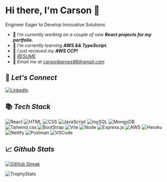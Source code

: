 <div style="align: center;">
  <h1>Hi there, I'm Carson 👋</h1>
</div>
  <p style="align: center;">Engineer Eager to Develop Innovative Solutions</p>


- 🍃 *I’m currently working on a couple of new* ***React projects for my portfolio.***
- 🍃 *I’m currently learning* ***AWS && TypeScript.***
- 🍃 *I just recieved my* ***AWS CCP!***
- 🍃 *[RESUME](https://docs.google.com/document/d/1MfzBijtFTGj1ZhnNXJJMrHAeSnwzA6whTHAgLosB2j4/edit?usp=sharing)*
- 🍃 *Email me at carsonbarnes98@gmail.com*

## 🤝 *Let's Connect*

[![LinkedIn](https://img.shields.io/badge/LinkedIn-0077B5?style=for-the-badge&logo=linkedin&logoColor=white)](https://www.linkedin.com/in/cb019803/)

## 📚 *Tech Stack*

![React](https://img.shields.io/badge/React-20232A?style=for-the-badge&logo=react&logoColor=61DAFB)
![HTML](https://img.shields.io/badge/HTML5-E34F26?style=for-the-badge&logo=html5&logoColor=white)
![CSS](https://img.shields.io/badge/CSS3-1572B6?style=for-the-badge&logo=css3&logoColor=white)
![JavaScript](https://img.shields.io/badge/JavaScript-323330?style=for-the-badge&logo=javascript&logoColor=F7DF1E)
![mySQL](https://img.shields.io/badge/MySQL-005C84?style=for-the-badge&logo=mysql&logoColor=white)
![MongoDB](https://img.shields.io/badge/MongoDB-4EA94B?style=for-the-badge&logo=mongodb&logoColor=white)
![Tailwind.css](https://img.shields.io/badge/Tailwind_CSS-38B2AC?style=for-the-badge&logo=tailwind-css&logoColor=white)
![BootStrap](https://img.shields.io/badge/Bootstrap-563D7C?style=for-the-badge&logo=bootstrap&logoColor=white)
![Vite](https://img.shields.io/badge/Vite-B73BFE?style=for-the-badge&logo=vite&logoColor=FFD62E)
![Node](https://img.shields.io/badge/Node%20js-339933?style=for-the-badge&logo=nodedotjs&logoColor=white)
![Express.js](https://img.shields.io/badge/Express%20js-000000?style=for-the-badge&logo=express&logoColor=white)
![AWS](https://img.shields.io/badge/Amazon_AWS-FF9900?style=for-the-badge&logo=amazonaws&logoColor=white)
![Heroku](https://img.shields.io/badge/Heroku-430098?style=for-the-badge&logo=heroku&logoColor=white)
![Netlify](https://img.shields.io/badge/Netlify-00C7B7?style=for-the-badge&logo=netlify&logoColor=white)
![Postman](https://img.shields.io/badge/Postman-FF6C37?style=for-the-badge&logo=Postman&logoColor=white)
![VSCode](https://img.shields.io/badge/VSCode-0078D4?style=for-the-badge&logo=visual%20studio%20code&logoColor=white)

## 📈 *Github Stats*

[![GitHub Streak](https://streak-stats.demolab.com?user=cbarnes0&theme=tokyonight)](https://git.io/streak-stats)

![TrophyStats](https://github-profile-trophy.vercel.app/?username=cbarnes0&theme=tokyonight&row=1&column=5)

